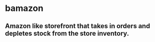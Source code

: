 # bamazon

## Amazon like storefront that takes in orders and depletes stock from the store inventory. 

